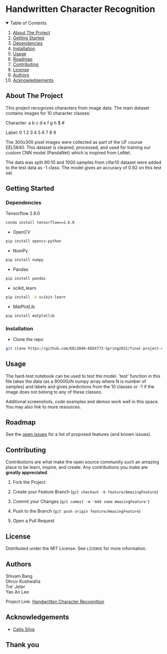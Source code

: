 # Handwritten Character Recognition
  
<!-- TABLE OF CONTENTS -->

  

<details  open="open">

  

<summary>Table of Contents</summary>

  

<ol>

  

<li><a  href="#about-the-project">About The Project</a></li>

  

<li><a  href="#getting-started">Getting Started</a></li>

  

<li><a  href="#dependencies">Dependencies</a></li>

  

<li><a  href="#installation">Installation</a></li>

  

</ul>

  

</li>

  

<li><a  href="#usage">Usage</a></li>

  

<li><a  href="#roadmap">Roadmap</a></li>

  

<li><a  href="#contributing">Contributing</a></li>

  

<li><a  href="#license">License</a></li>

  

<li><a  href="#authors">Authors</a></li>

  

<li><a  href="#acknowledgements">Acknowledgements</a></li>

  

</ol>

  

</details>

  

  

<!-- ABOUT THE PROJECT -->

  

## About The Project

  

  

This project recognizes characters from image data. The main dataset contains images for 10 character classes:

  

Character: a b c d e f g h $ #

  

Label: 0 1 2 3 4 5 6 7 8 9

  

The 300x300 pixel images were collected as part of the UF course EEL5840. This dataset is cleaned, processed, and used for training our custom CNN model (PandaNet) which is inspired from LeNet.

  

The data was split 90:10 and 1000 samples from cifar10 dataset were added to the test data as -1 class. The model gives an accuracy of 0.92 on this test set.

  

<!-- GETTING STARTED -->

  

## Getting Started

  

  

  

### Dependencies

  

  

Tensorflow 2.6.0

```sh
conda install tensorflow==2.6.0
```

  

* OpenCV
```sh
pip install opencv-python
```

* NumPy

```sh
pip install numpy
```

* Pandas

  

```sh
pip install pandas
```

  

* scikit_learn
```sh
pip install -U scikit-learn
```

  

* MatPlotLib
```sh
pip install matplotlib
```

  
  

### Installation

  

  

* Clone the repo

  

```sh
git clone https://github.com/EEL5840-EEE4773-Spring2022/final-project-code-and-report-probably-pandas#about-the-project
```


<!-- USAGE EXAMPLES -->

  

## Usage

  

  

The hard-test notebook can be used to test the model. 'test' function in this file takes the data (as a 90000xN numpy array where N is number of samples) and labels and gives predictions from the 10 classes or -1 if the image does not belong to any of these classes.

  

Additional screenshots, code examples and demos work well in this space. You may also link to more resources.

  

  

<!-- ROADMAP -->

  

## Roadmap

  

  

See the [open issues](https://github.com/catiaspsilva/README-template/issues) for a list of proposed features (and known issues).

  

  

<!-- CONTRIBUTING -->

  

## Contributing

  

  

Contributions are what make the open source community such an amazing place to be learn, inspire, and create. Any contributions you make are **greatly appreciated**.

  

  

1. Fork the Project

  

2. Create your Feature Branch (`git checkout -b feature/AmazingFeature`)

  

3. Commit your Changes (`git commit -m 'Add some AmazingFeature'`)

  

4. Push to the Branch (`git push origin feature/AmazingFeature`)

  

5. Open a Pull Request

  

  

<!-- LICENSE -->

  

## License

  

  

Distributed under the MIT License. See `LICENSE` for more information.

  

  

<!-- Authors -->

  

## Authors

Shivam Bang   
Dhruv Kushwaha  
Tre’ Jeter  
Yao An Lee   

Project Link: [Handwritten Character Recognition](https://github.com/EEL5840-EEE4773-Spring2022/final-project-code-and-report-probably-pandas)

  

  

<!-- ACKNOWLEDGEMENTS -->

  

## Acknowledgements

  

  

* [Catia Silva](https://faculty.eng.ufl.edu/catia-silva/)

  

  

## Thank you